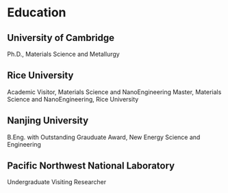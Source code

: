 # Education
## University of Cambridge
Ph.D., Materials Science and Metallurgy 
## Rice University
Academic Visitor, Materials Science and NanoEngineering 
Master, Materials Science and NanoEngineering, Rice University
## Nanjing University
B.Eng. with Outstanding Grauduate Award, New Energy Science and Engineering 
## Pacific Northwest National Laboratory
Undergraduate Visiting Researcher 

